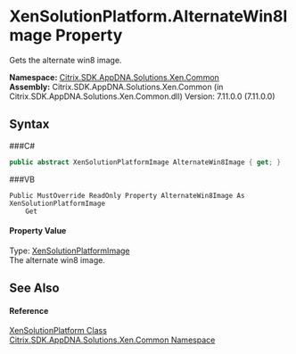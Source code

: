 # XenSolutionPlatform.AlternateWin8Image Property 
 

Gets the alternate win8 image.

**Namespace:**&nbsp;<a href="N_Citrix_SDK_AppDNA_Solutions_Xen_Common">Citrix.SDK.AppDNA.Solutions.Xen.Common</a><br />**Assembly:**&nbsp;Citrix.SDK.AppDNA.Solutions.Xen.Common (in Citrix.SDK.AppDNA.Solutions.Xen.Common.dll) Version: 7.11.0.0 (7.11.0.0)

## Syntax

###C#
```csharp
public abstract XenSolutionPlatformImage AlternateWin8Image { get; }
```

###VB
```vbnet
Public MustOverride ReadOnly Property AlternateWin8Image As XenSolutionPlatformImage
	Get
```


#### Property Value
Type: <a href="T_Citrix_SDK_AppDNA_Solutions_Xen_Common_XenSolutionPlatformImage">XenSolutionPlatformImage</a><br />The alternate win8 image.

## See Also


#### Reference
<a href="T_Citrix_SDK_AppDNA_Solutions_Xen_Common_XenSolutionPlatform">XenSolutionPlatform Class</a><br /><a href="N_Citrix_SDK_AppDNA_Solutions_Xen_Common">Citrix.SDK.AppDNA.Solutions.Xen.Common Namespace</a><br />